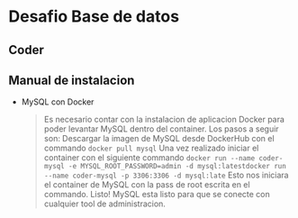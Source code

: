 # Desafio Base de datos

## Coder

## Manual de instalacion

- MySQL con Docker

  > Es necesario contar con la instalacion de aplicacion Docker para poder levantar MySQL dentro del container. Los pasos a seguir son:
  > Descargar la imagen de MySQL desde DockerHub con el commando 
  > `docker pull mysql`
  > Una vez realizado iniciar el container con el siguiente commando 
  > `docker run --name coder-mysql -e MYSQL_ROOT_PASSWORD=admin -d mysql:latestdocker run --name coder-mysql -p 3306:3306 -d mysql:late`
  > Esto nos iniciara el container de MySQL con la pass de root escrita en el commando.
  > Listo! MySQL esta listo para que se conecte con cualquier tool de administracion. 